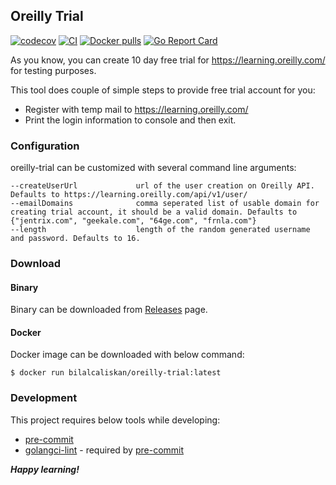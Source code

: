 ## Oreilly Trial
[![codecov](https://codecov.io/gh/bilalcaliskan/oreilly-trial/branch/master/graph/badge.svg)](https://codecov.io/gh/bilalcaliskan/oreilly-trial)
[![CI](https://github.com/bilalcaliskan/oreilly-trial/workflows/CI/badge.svg?event=push)](https://github.com/bilalcaliskan/oreilly-trial/actions?query=workflow%3ACI)
[![Docker pulls](https://img.shields.io/docker/pulls/bilalcaliskan/oreilly-trial)](https://hub.docker.com/r/bilalcaliskan/oreilly-trial/)
[![Go Report Card](https://goreportcard.com/badge/github.com/bilalcaliskan/oreilly-trial)](https://goreportcard.com/report/github.com/bilalcaliskan/oreilly-trial)

As you know, you can create 10 day free trial for https://learning.oreilly.com/ for testing purposes.

This tool does couple of simple steps to provide free trial account for you:
  - Register with temp mail to https://learning.oreilly.com/
  - Print the login information to console and then exit.

### Configuration
oreilly-trial can be customized with several command line arguments:
```
--createUserUrl             url of the user creation on Oreilly API. Defaults to https://learning.oreilly.com/api/v1/user/
--emailDomains              comma seperated list of usable domain for creating trial account, it should be a valid domain. Defaults to {"jentrix.com", "geekale.com", "64ge.com", "frnla.com"}
--length                    length of the random generated username and password. Defaults to 16.
```

### Download

#### Binary
Binary can be downloaded from [Releases](https://github.com/bilalcaliskan/oreilly-trial/releases) page.

#### Docker
Docker image can be downloaded with below command:
```shell
$ docker run bilalcaliskan/oreilly-trial:latest
```

### Development
This project requires below tools while developing:
- [pre-commit](https://pre-commit.com/)
- [golangci-lint](https://golangci-lint.run/usage/install/) - required by [pre-commit](https://pre-commit.com/)

_**Happy learning!**_
